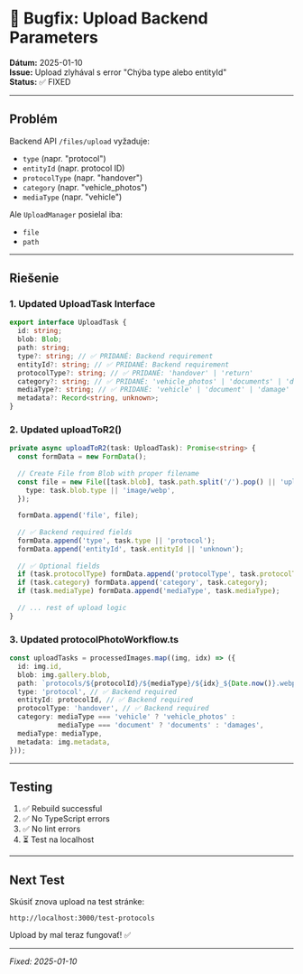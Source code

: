 # 🔧 Bugfix: Upload Backend Parameters

**Dátum:** 2025-01-10  
**Issue:** Upload zlyhával s error "Chýba type alebo entityId"  
**Status:** ✅ FIXED

---

## Problém

Backend API `/files/upload` vyžaduje:
- `type` (napr. "protocol")
- `entityId` (napr. protocol ID)
- `protocolType` (napr. "handover")
- `category` (napr. "vehicle_photos")
- `mediaType` (napr. "vehicle")

Ale `UploadManager` posielal iba:
- `file`
- `path`

---

## Riešenie

### 1. Updated UploadTask Interface

```typescript
export interface UploadTask {
  id: string;
  blob: Blob;
  path: string;
  type?: string; // ✅ PRIDANÉ: Backend requirement
  entityId?: string; // ✅ PRIDANÉ: Backend requirement
  protocolType?: string; // ✅ PRIDANÉ: 'handover' | 'return'
  category?: string; // ✅ PRIDANÉ: 'vehicle_photos' | 'documents' | 'damages'
  mediaType?: string; // ✅ PRIDANÉ: 'vehicle' | 'document' | 'damage'
  metadata?: Record<string, unknown>;
}
```

### 2. Updated uploadToR2()

```typescript
private async uploadToR2(task: UploadTask): Promise<string> {
  const formData = new FormData();
  
  // Create File from Blob with proper filename
  const file = new File([task.blob], task.path.split('/').pop() || 'upload.webp', {
    type: task.blob.type || 'image/webp',
  });
  
  formData.append('file', file);
  
  // ✅ Backend required fields
  formData.append('type', task.type || 'protocol');
  formData.append('entityId', task.entityId || 'unknown');
  
  // ✅ Optional fields
  if (task.protocolType) formData.append('protocolType', task.protocolType);
  if (task.category) formData.append('category', task.category);
  if (task.mediaType) formData.append('mediaType', task.mediaType);
  
  // ... rest of upload logic
}
```

### 3. Updated protocolPhotoWorkflow.ts

```typescript
const uploadTasks = processedImages.map((img, idx) => ({
  id: img.id,
  blob: img.gallery.blob,
  path: `protocols/${protocolId}/${mediaType}/${idx}_${Date.now()}.webp`,
  type: 'protocol', // ✅ Backend required
  entityId: protocolId, // ✅ Backend required
  protocolType: 'handover', // ✅ Backend required
  category: mediaType === 'vehicle' ? 'vehicle_photos' : 
            mediaType === 'document' ? 'documents' : 'damages',
  mediaType: mediaType,
  metadata: img.metadata,
}));
```

---

## Testing

1. ✅ Rebuild successful
2. ✅ No TypeScript errors
3. ✅ No lint errors
4. ⏳ Test na localhost

---

## Next Test

Skúsiť znova upload na test stránke:

```
http://localhost:3000/test-protocols
```

Upload by mal teraz fungovať! ✅

---

*Fixed: 2025-01-10*

